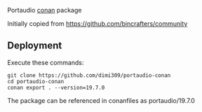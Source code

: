 Portaudio [conan](https://conan.io) package

Initially copied from https://github.com/bincrafters/community

Deployment
----------

Execute these commands:

	git clone https://github.com/dimi309/portaudio-conan
	cd portaudio-conan
	conan export . --version=19.7.0

The package can be referenced in conanfiles as portaudio/19.7.0
